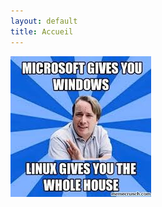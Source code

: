 ```yaml
---
layout: default
title: Accueil
---
```


![image_1](https://github.com/t-benedet/blog/blob/gh-pages/pictures/index.jpg?raw=true)

